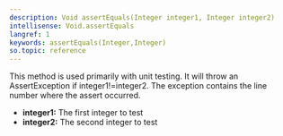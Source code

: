 ```yaml
---
description: Void assertEquals(Integer integer1, Integer integer2)
intellisense: Void.assertEquals
langref: 1
keywords: assertEquals(Integer,Integer)
so.topic: reference
---
```



This method is used primarily with unit testing.
It will throw an AssertException if integer1!=integer2. The exception contains the line number where the assert occurred.



* **integer1:** The first integer to test
* **integer2:** The second integer to test


